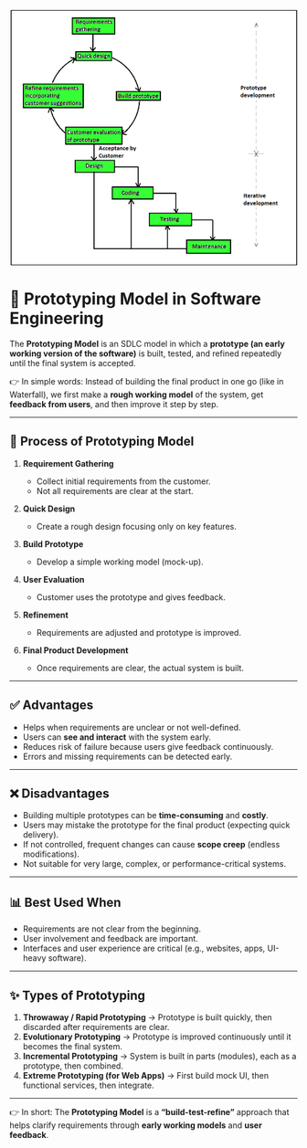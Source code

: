 ![](./images/Prototyping-model.png)

# 📌 **Prototyping Model in Software Engineering**

The **Prototyping Model** is an SDLC model in which a **prototype (an early working version of the software)** is built, tested, and refined repeatedly until the final system is accepted.

👉 In simple words: Instead of building the final product in one go (like in Waterfall), we first make a **rough working model** of the system, get **feedback from users**, and then improve it step by step.

---

## 🔄 **Process of Prototyping Model**

1. **Requirement Gathering**

   * Collect initial requirements from the customer.
   * Not all requirements are clear at the start.

2. **Quick Design**

   * Create a rough design focusing only on key features.

3. **Build Prototype**

   * Develop a simple working model (mock-up).

4. **User Evaluation**

   * Customer uses the prototype and gives feedback.

5. **Refinement**

   * Requirements are adjusted and prototype is improved.

6. **Final Product Development**

   * Once requirements are clear, the actual system is built.

---

## ✅ **Advantages**

* Helps when requirements are unclear or not well-defined.
* Users can **see and interact** with the system early.
* Reduces risk of failure because users give feedback continuously.
* Errors and missing requirements can be detected early.

---

## ❌ **Disadvantages**

* Building multiple prototypes can be **time-consuming** and **costly**.
* Users may mistake the prototype for the final product (expecting quick delivery).
* If not controlled, frequent changes can cause **scope creep** (endless modifications).
* Not suitable for very large, complex, or performance-critical systems.

---

## 📊 **Best Used When**

* Requirements are not clear from the beginning.
* User involvement and feedback are important.
* Interfaces and user experience are critical (e.g., websites, apps, UI-heavy software).

---

## ✨ Types of Prototyping

1. **Throwaway / Rapid Prototyping** → Prototype is built quickly, then discarded after requirements are clear.
2. **Evolutionary Prototyping** → Prototype is improved continuously until it becomes the final system.
3. **Incremental Prototyping** → System is built in parts (modules), each as a prototype, then combined.
4. **Extreme Prototyping (for Web Apps)** → First build mock UI, then functional services, then integrate.

---

👉 In short:
The **Prototyping Model** is a **“build-test-refine”** approach that helps clarify requirements through **early working models** and **user feedback**.
